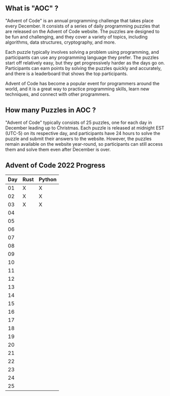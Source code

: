 ## What is "AOC" ?
"Advent of Code" is an annual programming challenge that takes place every December. It consists of a series of daily programming puzzles that are released on the Advent of Code website. The puzzles are designed to be fun and challenging, and they cover a variety of topics, including algorithms, data structures, cryptography, and more.

Each puzzle typically involves solving a problem using programming, and participants can use any programming language they prefer. The puzzles start off relatively easy, but they get progressively harder as the days go on. Participants can earn points by solving the puzzles quickly and accurately, and there is a leaderboard that shows the top participants.

Advent of Code has become a popular event for programmers around the world, and it is a great way to practice programming skills, learn new techniques, and connect with other programmers.

## How many Puzzles in AOC ?

"Advent of Code" typically consists of 25 puzzles, one for each day in December leading up to Christmas. Each puzzle is released at midnight EST (UTC-5) on its respective day, and participants have 24 hours to solve the puzzle and submit their answers to the website. However, the puzzles remain available on the website year-round, so participants can still access them and solve them even after December is over.

## Advent of Code 2022 Progress


| Day | Rust | Python |
| --- | ---- | ------ |
| 01  |   X  |   X    |
| 02  |   X  |   X    |
| 03  |   X  |   X    |
| 04  |      |        |
| 05  |      |        |
| 06  |      |        |
| 07  |      |        |
| 08  |      |        |
| 09  |      |        |
| 10  |      |        |
| 11  |      |        |
| 12  |      |        |
| 13  |      |        |
| 14  |      |        |
| 15  |      |        |
| 16  |      |        |
| 17  |      |        |
| 18  |      |        |
| 19  |      |        |
| 20  |      |        |
| 21  |      |        |
| 22  |      |        |
| 23  |      |        |
| 24  |      |        |
| 25  |      |        |
